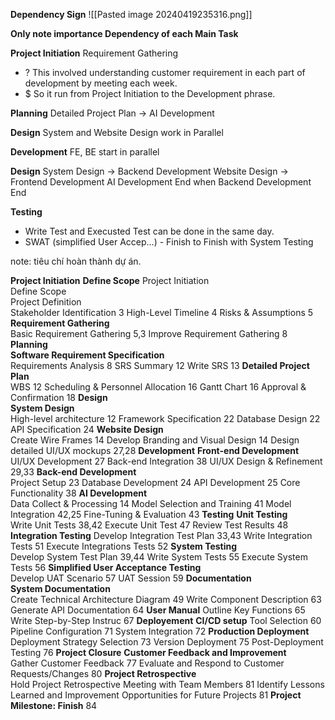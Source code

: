 **Dependency Sign**
![[Pasted image 20240419235316.png]]

**Only note importance Dependency of each Main Task**

**Project Initiation**
Requirement Gathering 
+ ? This involved understanding customer requirement in each part of development by meeting each week. 
+ $ So it run from Project Initiation to the Development phrase. 


**Planning**
Detailed Project Plan -> AI Development


**Design**
System and Website Design work in Parallel


**Development**
FE, BE start in parallel


**Design**
System Design -> Backend Development
Website Design -> Frontend Development
AI Development End when Backend Development End

**Testing**
+ Write Test and Execusted Test can be done in the same day.
+ SWAT (simplified User Accep...) - Finish to Finish with System Testing


note: tiêu chí hoàn thành dự án.

**Project Initiation**
	**Define Scope** 
	Project Initiation	
	Define Scope	
	Project Definition	
	Stakeholder Identification	3
	High-Level Timeline	4
	Risks & Assumptions	5
	**Requirement Gathering**	
	Basic Requirement Gathering	5,3
	Improve Requirement Gathering 	8
**Planning**	
	**Software Requirement Specification**	
	Requirements Analysis	8
	SRS Summary	12
	Write SRS	13
	**Detailed Project Plan**	
	WBS	12
	Scheduling & Personnel Allocation 	16
	Gantt Chart	16
	Approval & Confirmation	18
**Design**	
	**System Design**	
	High-level architecture	12
	Framework Specification	22
	Database Design	22
	API Specification	24
	**Website Design**	
	Create Wire Frames	14
	Develop Branding and Visual Design	14
	Design detailed UI/UX mockups 	27,28
**Development**	
	**Front-end Development**	
	UI/UX Development	27
	Back-end Integration	38
	UI/UX Design & Refinement	29,33
	**Back-end Development**	
	Project Setup	23
	Database Development	24
	API Development	25
	Core Functionality	38
	**AI Development**	
	Data Collect & Processing	14
	Model Selection and Training	41
	Model Integration	42,25
	Fine-Tuning & Evaluation	43
**Testing**	
	**Unit Testing**	
	Write Unit Tests	38,42
	Execute Unit Test	47
	Review Test Results	48
	**Integration Testing**	
	Develop Integration Test Plan	33,43
	Write Integration Tests	51
	Execute Integrations Tests	52
	**System Testing**	
	Develop System Test Plan	39,44
	Write System Tests	55
	Execute System Tests	56
	**Simplified User Acceptance Testing**	
	Develop UAT Scenario	57
	UAT Session	59
**Documentation**	
	**System Documentation**	
	Create Technical Architecture Diagram 	49
	Write Component Description	63
	Generate API Documentation	64
	**User Manual**	
	Outline Key Functions	65
	Write Step-by-Step Instruc	67
**Deployement**	
	**CI/CD setup**	
	Tool Selection	60
	Pipeline Configuration	71
	System Integration	72
	**Production Deployment**	
	Deployment Strategy Selection	73
	Version Deployment	75
	Post-Deployment Testing	76
**Project Closure**	
	**Customer Feedback and Improvement**	
	Gather Customer Feedback	77
	Evaluate and Respond to Customer Requests/Changes	80
	**Project Retrospective**	
		Hold Project Retrospective Meeting with Team Members	81 
	Identify Lessons Learned and Improvement Opportunities for Future Projects 	81
**Project Milestone: Finish**	84
